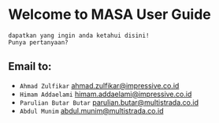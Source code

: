 # Welcome to MASA User Guide

	dapatkan yang ingin anda ketahui disini!
	Punya pertanyaan?
## Email to: 
* `Ahmad Zulfikar` [ahmad.zulfikar@impressive.co.id](mailto:ahmad.zulfikar@impressive.co.id)
* `Himam Addaelami` [himam.addaelami@impressive.co.id](mailto:himam.addaelami@impressive.co.id)
* `Parulian Butar Butar` [parulian.butar@multistrada.co.id](mailto:parulian.butar@multistrada.co.id)
* `Abdul Munim` [abdul.munim@multistrada.co.id](mailto:abdul.munim@multistrada.co.id)